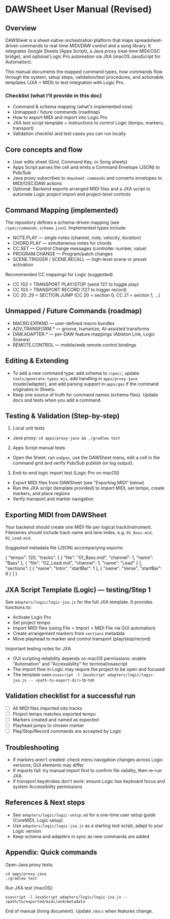 # DAWSheet User Manual (Revised)

## Overview
DAWSheet is a sheet-native orchestration platform that maps spreadsheet-driven commands to real-time MIDI/DAW control and a song library. It integrates Google Sheets (Apps Script), a Java proxy (real-time MIDI/OSC bridge), and optional Logic Pro automation via JXA (macOS JavaScript for Automation).

This manual documents the mapped command types, how commands flow through the system, setup steps, validation/test procedures, and actionable templates (JXA + MIDI) to test integration with Logic Pro.

### Checklist (what I'll provide in this doc)

- Command & schema mapping (what's implemented now)
- Unmapped / future commands (roadmap)
- How to export MIDI and import into Logic Pro
- JXA test script template + instructions to control Logic (tempo, markers, transport)
- Validation checklist and test cases you can run locally

## Core concepts and flow

- User edits sheet (Grid, Command Key, or Song sheets)
- Apps Script parses the cell and emits a Command Envelope (JSON) to Pub/Sub
- Java proxy subscribes to `dawsheet.commands` and converts envelopes to MIDI/OSC/DAW actions
- Optional: Backend exports arranged MIDI files and a JXA script to automate Logic project import and project-level controls

## Command Mapping (implemented)

The repository defines a schema-driven mapping (see `/spec/commands.schema.json`). Implemented types include:

- NOTE.PLAY — single notes (channel, note, velocity, duration)
- CHORD.PLAY — simultaneous notes for chords
- CC.SET — Control Change messages (controller number, value)
- PROGRAM.CHANGE — Program/patch changes
- SCENE.TRIGGER / SCENE.RECALL — high-level scene or preset activation

Recommended CC mappings for Logic (suggested)
- CC 102 = TRANSPORT PLAY/STOP (send 127 to toggle play)
- CC 103 = TRANSPORT RECORD (127 to trigger record)
- CC 20..29 = SECTION JUMP (CC 20 = section 0, CC 21 = section 1, ...)

## Unmapped / Future Commands (roadmap)

- MACRO.EXPAND — user-defined macro bundles
- ADV_TRANSFORM.* — groove, humanize, AI-assisted transforms
- DAW.ADAPTER.* — per-DAW feature mappings (Ableton Link, Logic Scenes)
- REMOTE.CONTROL — mobile/web remote control bindings

## Editing & Extending

- To add a new command type: add schema to `/spec/`, update `tools/generate-types.mjs`, add handling in `apps/proxy-java` (router/adapter), and add parsing support in `apps/gas` if the command originates in Sheets.
- Keep one source of truth for command names (schema files). Update docs and tests when you add a command.

## Testing & Validation (Step-by-step)

1. Local unit tests

  - Java proxy: `cd apps/proxy-java && ./gradlew test`

2. Apps Script manual tests

  - Open the Sheet, run `onOpen`, use the DAWSheet menu, edit a cell in the command grid and verify Pub/Sub publish (or log output).

3. End-to-end logic import test (Logic Pro on macOS)

  - Export MIDI files from DAWSheet (see "Exporting MIDI" below)
  - Run the JXA script (template provided) to import MIDI, set tempo, create markers, and place regions
  - Verify transport and marker navigation

Exporting MIDI from DAWSheet
----------------------------
Your backend should create one MIDI file per logical track/instrument. Filenames should include track name and lane index, e.g. `01_Bass.mid`, `02_Lead.mid`.

Suggested metadata file (JSON) accompanying exports:

{
  "tempo": 120,
  "tracks": [
   { "file": "01_Bass.mid", "channel": 1, "name": "Bass" },
   { "file": "02_Lead.mid", "channel": 1, "name": "Lead" }
  ],
  "sections": [ { "name": "Intro", "startBar": 1 }, { "name": "Verse", "startBar": 9 } ]
}

JXA Script Template (Logic) — testing/Step 1
-------------------------------------------
See `adapters/logic/logic-jxa.js` for the full JXA template. It provides functions to:

- Activate Logic Pro
- Set project tempo
- Import MIDI files (using File > Import > MIDI File via GUI automation)
- Create arrangement markers from `sections` metadata
- Move playhead to marker and control transport (play/stop/record)

Important testing notes for JXA
- GUI scripting reliability depends on macOS permissions: enable "Automation" and "Accessibility" for terminal/osascript
- The import flow in Logic may require the project to be open and focused
- The template uses `osascript -l JavaScript adapters/logic/logic-jxa.js -- <path-to-export-dir>` to run

Validation checklist for a successful run
----------------------------------------
- [ ] All MIDI files imported into tracks
- [ ] Project tempo matches exported tempo
- [ ] Markers created and named as expected
- [ ] Playhead jumps to chosen marker
- [ ] Play/Stop/Record commands are accepted by Logic

Troubleshooting
---------------
- If markers aren't created: check menu navigation changes across Logic versions; GUI elements may differ.
- If imports fail: try manual import first to confirm file validity, then re-run JXA.
- If transport keystrokes don't work: ensure Logic has keyboard focus and system Accessibility permissions

References & Next steps
-----------------------
- See `adapters/logic/logic-setup.md` for a one-time user setup guide (CoreMIDI, Logic setup)
- Use `adapters/logic/logic-jxa.js` as a starting test script, adapt to your Logic version
- Keep schema and adapters in sync as new commands are added

Appendix: Quick commands
------------------------
Open Java proxy tests:

```
cd apps/proxy-java
./gradlew test
```

Run JXA test (macOS):

```
osascript -l JavaScript adapters/logic/logic-jxa.js -- /path/to/exported/midi/and/metadata
```

End of manual (living document). Update `/docs` when features change.
